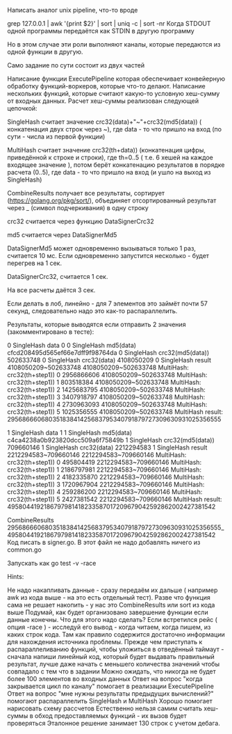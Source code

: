 Написать аналог unix pipeline, что-то вроде

grep 127.0.0.1 | awk '{print $2}' | sort | uniq -c | sort -nr
Когда STDOUT одной программы передаётся как STDIN в другую программу

Но в этом случае эти роли выполняют каналы, которые передаются из одной функции в другую.

Само задание по сути состоит из двух частей

Написание функции ExecutePipeline которая обеспечивает конвейерную обработку функций-воркеров, которые что-то делают.
Написание нескольких функций, которые считают какую-то условную хеш-сумму от входных данных.
Расчет хеш-суммы реализован следующей цепочкой:

SingleHash считает значение crc32(data)+"~"+crc32(md5(data)) ( конкатенация двух строк через ~), где data - то что пришло на вход (по сути - числа из первой функции)

MultiHash считает значение crc32(th+data)) (конкатенация цифры, приведённой к строке и строки), где th=0..5 ( т.е. 6 хешей на каждое входящее значение ), потом берёт конкатенацию результатов в порядке расчета (0..5), где data - то что пришло на вход (и ушло на выход из SingleHash)

CombineResults получает все результаты, сортирует (https://golang.org/pkg/sort/), объединяет отсортированный результат через _ (символ подчеркивания) в одну строку

crc32 считается через функцию DataSignerCrc32

md5 считается через DataSignerMd5

DataSignerMd5 может одновременно вызываться только 1 раз, считается 10 мс. Если одновременно запустится несколько - будет перегрев на 1 сек.

DataSignerCrc32, считается 1 сек.

На все расчеты даётся 3 сек.

Если делать в лоб, линейно - для 7 элементов это займёт почти 57 секунд, следовательно надо это как-то распараллелить.

Результаты, которые выводятся если отправить 2 значения (закомментировано в тесте):

0 SingleHash data 0
0 SingleHash md5(data) cfcd208495d565ef66e7dff9f98764da
0 SingleHash crc32(md5(data)) 502633748
0 SingleHash crc32(data) 4108050209
0 SingleHash result 4108050209~502633748
4108050209~502633748 MultiHash: crc32(th+step1)) 0 2956866606
4108050209~502633748 MultiHash: crc32(th+step1)) 1 803518384
4108050209~502633748 MultiHash: crc32(th+step1)) 2 1425683795
4108050209~502633748 MultiHash: crc32(th+step1)) 3 3407918797
4108050209~502633748 MultiHash: crc32(th+step1)) 4 2730963093
4108050209~502633748 MultiHash: crc32(th+step1)) 5 1025356555
4108050209~502633748 MultiHash result: 29568666068035183841425683795340791879727309630931025356555

1 SingleHash data 1
1 SingleHash md5(data) c4ca4238a0b923820dcc509a6f75849b
1 SingleHash crc32(md5(data)) 709660146
1 SingleHash crc32(data) 2212294583
1 SingleHash result 2212294583~709660146
2212294583~709660146 MultiHash: crc32(th+step1)) 0 495804419
2212294583~709660146 MultiHash: crc32(th+step1)) 1 2186797981
2212294583~709660146 MultiHash: crc32(th+step1)) 2 4182335870
2212294583~709660146 MultiHash: crc32(th+step1)) 3 1720967904
2212294583~709660146 MultiHash: crc32(th+step1)) 4 259286200
2212294583~709660146 MultiHash: crc32(th+step1)) 5 2427381542
2212294583~709660146 MultiHash result: 4958044192186797981418233587017209679042592862002427381542

CombineResults 29568666068035183841425683795340791879727309630931025356555_4958044192186797981418233587017209679042592862002427381542
Код писать в signer.go. В этот файл не надо добавлять ничего из common.go

Запускать как go test -v -race

Hints:

Не надо накапливать данные - сразу передаём их дальше ( например awk из кода выше - на это есть отдельный тест). Разве что функция сама не решает накопить - у нас это CombineResults или sort из кода выше
Подумай, как будет организовано завершение функции если данные конечны. Что для этого надо сделать?
Если встретился рейс ( опция -race ) - исследуй его вывод - когда читаем, когда пишем, из каких строк кода. Там как правило содержится достаточно информации для нахождения источника проблемы.
Прежде чем приступать к распараллеливанию функций, чтобы уложиться в отведённый таймаут - сначала напиши линейный код, который будет выдавать правильный результат, лучше даже начать с меньшего количества значений чтобы совпадало с тем что в задании
Можно ожидать, что никогда не будет более 100 элементов во входных данных
Ответ на вопрос "когда закрывается цикл по каналу" помогает в реализации ExecutePipeline
Ответ на вопрос "мне нужны результаты предыдущих вычислений?" помогают распараллелить SingleHash и MultiHash
Хорошо помогает нарисовать схему рассчетов
Естественно нельзя самим считать хеш-суммы в обход предоставляемых функций - их вызов будет проверяться
Эталонное решение занимает 130 строк с учетом дебага.
